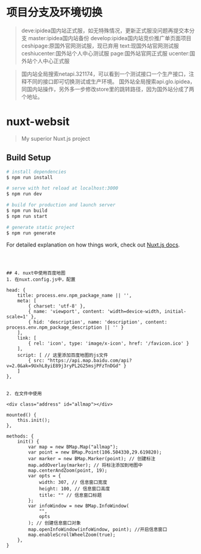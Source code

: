 # 项目分支及环境切换

>deve:ipidea国内站正式服，如无特殊情况，更新正式服没问题再提交本分支
>master:ipidea国内站备份
>develop:ipidea国内站竞价推广单页面项目
>ceshipage:原国外官网测试服，现已弃用
>text:现国外站官网测试服
>ceshiucenter:国外站个人中心测试服
>page:国外站官网正式服
>ucenter:国外站个人中心正式服

>国内站全局搜索netapi.321174，可以看到一个测试接口一个生产接口，注释不同的接口即可切换测试或生产环境。
>国外站全局搜索api.glo.ipidea，同国内站操作，另外多一步修改store里的跳转路径，因为国外站分成了两个地址。

# nuxt-websit

> My superior Nuxt.js project

## Build Setup

``` bash
# install dependencies
$ npm run install

# serve with hot reload at localhost:3000
$ npm run dev

# build for production and launch server
$ npm run build
$ npm run start

# generate static project
$ npm run generate
```

For detailed explanation on how things work, check out [Nuxt.js docs](https://nuxtjs.org).


```



## 4. nuxt中使用百度地图
1. 在nuxt.config.js中，配置
```
    head: {
        title: process.env.npm_package_name || '',
        meta: [
            { charset: 'utf-8' },
            { name: 'viewport', content: 'width=device-width, initial-scale=1' },
            { hid: 'description', name: 'description', content: process.env.npm_package_description || '' }
        ],
        link: [
            { rel: 'icon', type: 'image/x-icon', href: '/favicon.ico' }
        ],
        script: [ // 这里添加百度地图的js文件
            { src: "https://api.map.baidu.com/api?v=2.0&ak=9UxhL8yiE89j3ryPL2G25msjPFzTnDGd" }
        ]
    },
```

2. 在文件中使用
```
    <div class="address" id="allmap"></div>

    mounted() {
        this.init();
    },

    methods: {
        init() {
            var map = new BMap.Map("allmap");
            var point = new BMap.Point(106.504330,29.619820);
            var marker = new BMap.Marker(point); // 创建标注
            map.addOverlay(marker); // 将标注添加到地图中
            map.centerAndZoom(point, 19);
            var opts = {
                width: 307, // 信息窗口宽度
                height: 100, // 信息窗口高度
                title: "" // 信息窗口标题
            };
            var infoWindow = new BMap.InfoWindow(
                "",
                opts
            ); // 创建信息窗口对象
            map.openInfoWindow(infoWindow, point); //开启信息窗口
            map.enableScrollWheelZoom(true);
        },
    }
```
